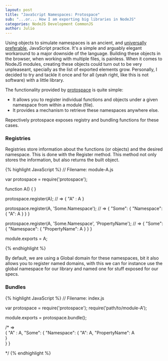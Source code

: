 ```yaml
---
layout: post
title: "JavaScript Namespaces: Protospace"
sub: "...or... How I am exporting big libraries in NodeJS"
categories: NodeJS Development CommonJS
author: Julio
---
```


Using objects to simulate namespaces is an ancient, and [universally preferable][2], JavaScript practice. It's a simple and arguably elegant workaround to a major downside of the language. Building these objects in the browser, when working with multiple files, is painless. When it comes to NodeJS modules, creating these objects could turn out to be very unpleaseant, specially as the list of exported elements grow. Personally, I decided to try and tackle it once and for all (yeah right, like this is not software) with a little library.
<!--excerpt-->

The functionality provided by [protospace][1] is quite simple:

* It allows you to register individual functions and objects under a given namespace from within a module (file).
* It provides a mechanism to retrieve these namespaces anywhere else.

Repectively protospace exposes registry and bundling functions for these cases.

### Registries ###

Registries store information about the functions (or objects) and the desired namespace. This is done with the Register method. This method not only stores the information, but also returns the built object.

{% highlight JavaScript %}
// Filename: module-A.js

var protospace = require('protospace');

function A() { }

protospace.register(A); // => { "A" : A }

protospace.register(A, 'Some.Namespace'); // => { "Some": { "Namespace": { "A": A } } }

protospace.register(A, 'Some.Namespace', 'PropertyName'); // => { "Some": { "Namespace": { "PropertyName": A } } }

module.exports = A;

{% endhighlight %}


By default, we are using a Global domain for these namespaces, bit it also allows you to register named domains, with this we can for instance use the global namespace for our library and named one for stuff exposed for our specs.

### Bundles ###

{% highlight JavaScript %}
// Filename: index.js

var protospace = require('protospace');
require('path/to/module-A');

module.exports = protospace.bundle(); 

/* =>  
  {
   "A" : A,
   "Some": {
      "Namespace": {
        "A": A,
        "PropertyName": A     
      }  
    }
  }

*/
{% endhighlight %}


[1]: https://github.com/jhenriquez/protospace
[2]: https://developer.mozilla.org/en-US/Add-ons/Overlay_Extensions/XUL_School/JavaScript_Object_Management
[3]: http://elegantcode.com/2011/01/26/basic-javascript-part-8-namespaces/
[4]: https://github.com/colin-jack/require-namespace
[5]: https://www.npmjs.com/package/simple-namespace